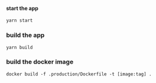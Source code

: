 #### start the app

`yarn start`

### build the app

`yarn build`

### build the docker image

`docker build -f .production/Dockerfile -t [image:tag] .`
